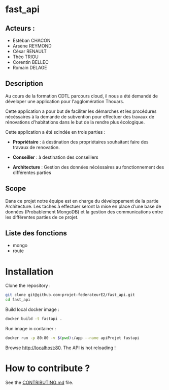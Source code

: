 # fast_api

## Acteurs :
- Estéban CHACON
- Arsène REYMOND
- César RENAULT
- Théo TRIOU
- Corentin BELLEC
- Romain DELAGE

## Description

Au cours de la formation CDTL parcours cloud, il nous a été demandé de déveloper une application pour l'agglomération Thouars.

Cette application a pour but de faciliter les démarches et les procédures nécéssaires à la demande de subvention pour effectuer des travaux de rénovations d'habitations dans le but de la rendre plus écologique.

Cette application a été scindée en trois parties :

- **Propriétaire** : à destination des propriétaires souhaitant faire des travaux de renovation.

- **Conseiller** : à destination des conseillers

- **Architecture** : Gestion des données nécéssaires au fonctionnement des différentes parties

## Scope

Dans ce projet notre équipe est en charge du développement de la partie Architecture. Les taches à effectuer seront la mise en place d'une base de données (Probablement MongoDB) et la gestion des communications entre les différentes parties de ce projet.

## Liste des fonctions

- mongo
- route

# Installation

Clone the repository :
```bash
git clone git@github.com:projet-federateurE2/fast_api.git
cd fast_api
```

Build local docker image :

```bash
docker build -t fastapi .
```

Run image in container :

```bash
docker run -p 80:80 -v $(pwd):/app --name apiProjet fastapi
```

Browse [http://localhost:80](http://localhost:80).
The API is hot reloading !

# How to contribute ?

See the [CONTRIBUTING.md](CONTRIBUTING.md) file.